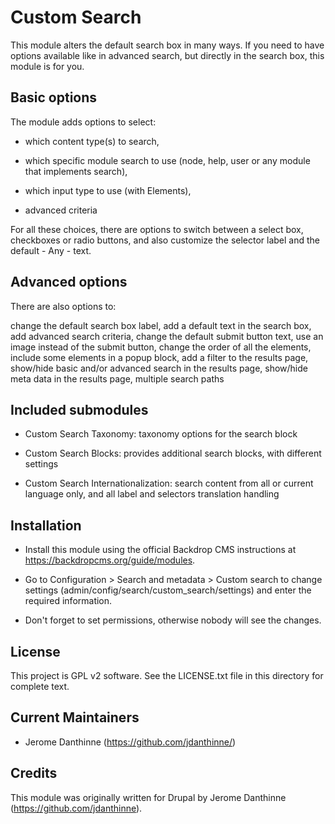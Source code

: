 Custom Search
=============

This module alters the default search box in many ways. If you need to have
options available like in advanced search, but directly in the search box, this
module is for you.

Basic options
-------------

The module adds options to select:

-   which content type(s) to search,

-   which specific module search to use (node, help, user or any module that
    implements search),

-   which input type to use (with Elements),

-   advanced criteria

For all these choices, there are options to switch between a select box,
checkboxes or radio buttons, and also customize the selector label and the
default - Any - text.

Advanced options
----------------

There are also options to:

change the default search box label, add a default text in the search box, add
advanced search criteria, change the default submit button text, use an image
instead of the submit button, change the order of all the elements, include some
elements in a popup block, add a filter to the results page, show/hide basic
and/or advanced search in the results page, show/hide meta data in the results
page, multiple search paths

Included submodules
-------------------

-   Custom Search Taxonomy: taxonomy options for the search block

-   Custom Search Blocks: provides additional search blocks, with different
    settings

-   Custom Search Internationalization: search content from all or current
    language only, and all label and selectors translation handling

Installation
------------

-   Install this module using the official Backdrop CMS instructions at
    https://backdropcms.org/guide/modules.

-   Go to Configuration \> Search and metadata \> Custom search to change
    settings (admin/config/search/custom\_search/settings) and enter the
    required information.

-   Don't forget to set permissions, otherwise nobody will see the changes.

License
-------

This project is GPL v2 software. See the LICENSE.txt file in this directory for
complete text.

Current Maintainers
-------------------

-   Jerome Danthinne (https://github.com/jdanthinne/)

Credits
-------

This module was originally written for Drupal by Jerome Danthinne
(https://github.com/jdanthinne).
